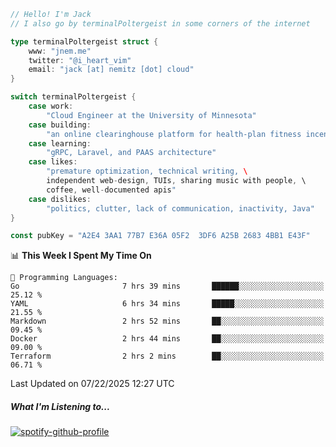 ```go
// Hello! I'm Jack
// I also go by terminalPoltergeist in some corners of the internet

type terminalPoltergeist struct {
    www: "jnem.me"
    twitter: "@i_heart_vim"
    email: "jack [at] nemitz [dot] cloud"
}

switch terminalPoltergeist {
    case work:
        "Cloud Engineer at the University of Minnesota"
    case building:
        "an online clearinghouse platform for health-plan fitness incentive programs"
    case learning:
        "gRPC, Laravel, and PAAS architecture"
    case likes:
        "premature optimization, technical writing, \
        independent web-design, TUIs, sharing music with people, \
        coffee, well-documented apis"
    case dislikes:
        "politics, clutter, lack of communication, inactivity, Java"
}

const pubKey = "A2E4 3AA1 77B7 E36A 05F2  3DF6 A25B 2683 4BB1 E43F"
```

<!--START_SECTION:waka-->
📊 **This Week I Spent My Time On** 

```text
💬 Programming Languages: 
Go                       7 hrs 39 mins       ██████░░░░░░░░░░░░░░░░░░░   25.12 % 
YAML                     6 hrs 34 mins       █████░░░░░░░░░░░░░░░░░░░░   21.55 % 
Markdown                 2 hrs 52 mins       ██░░░░░░░░░░░░░░░░░░░░░░░   09.45 % 
Docker                   2 hrs 44 mins       ██░░░░░░░░░░░░░░░░░░░░░░░   09.00 % 
Terraform                2 hrs 2 mins        ██░░░░░░░░░░░░░░░░░░░░░░░   06.71 % 
```


 Last Updated on 07/22/2025 12:27 UTC
<!--END_SECTION:waka-->

##### What I'm Listening to...

[![spotify-github-profile](https://jnem.me/listening-item?maxAge=2592000)](https://jnem.me/listening)
